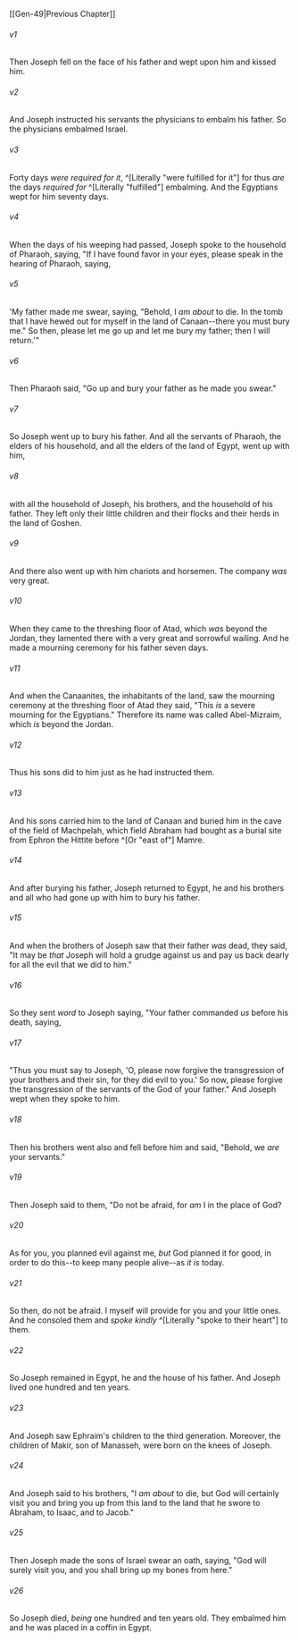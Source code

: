 ﻿---
aliases:
  - Genesis 50
---

[[Gen-49|Previous Chapter]]

###### v1
Then Joseph fell on the face of his father and wept upon him and kissed him.

###### v2
And Joseph instructed his servants the physicians to embalm his father. So the physicians embalmed Israel.

###### v3
Forty days _were required for it_, ^[Literally "were fulfilled for it"] for thus _are_ the days _required for_ ^[Literally "fulfilled"] embalming. And the Egyptians wept for him seventy days.

###### v4
When the days of his weeping had passed, Joseph spoke to the household of Pharaoh, saying, "If I have found favor in your eyes, please speak in the hearing of Pharaoh, saying,

###### v5
'My father made me swear, saying, "Behold, I _am about_ to die. In the tomb that I have hewed out for myself in the land of Canaan--there you must bury me." So then, please let me go up and let me bury my father; then I will return.'"

###### v6
Then Pharaoh said, "Go up and bury your father as he made you swear."

###### v7
So Joseph went up to bury his father. And all the servants of Pharaoh, the elders of his household, and all the elders of the land of Egypt, went up with him,

###### v8
with all the household of Joseph, his brothers, and the household of his father. They left only their little children and their flocks and their herds in the land of Goshen.

###### v9
And there also went up with him chariots and horsemen. The company _was_ very great.

###### v10
When they came to the threshing floor of Atad, which _was_ beyond the Jordan, they lamented there with a very great and sorrowful wailing. And he made a mourning ceremony for his father seven days.

###### v11
And when the Canaanites, the inhabitants of the land, saw the mourning ceremony at the threshing floor of Atad they said, "This _is_ a severe mourning for the Egyptians." Therefore its name was called Abel-Mizraim, which _is_ beyond the Jordan.

###### v12
Thus his sons did to him just as he had instructed them.

###### v13
And his sons carried him to the land of Canaan and buried him in the cave of the field of Machpelah, which field Abraham had bought as a burial site from Ephron the Hittite before ^[Or "east of"] Mamre.

###### v14
And after burying his father, Joseph returned to Egypt, he and his brothers and all who had gone up with him to bury his father.

###### v15
And when the brothers of Joseph saw that their father _was_ dead, they said, "It may be _that_ Joseph will hold a grudge against us and pay us back dearly for all the evil that we did to him."

###### v16
So they sent _word_ to Joseph saying, "Your father commanded _us_ before his death, saying,

###### v17
"Thus you must say to Joseph, 'O, please now forgive the transgression of your brothers and their sin, for they did evil to you.' So now, please forgive the transgression of the servants of the God of your father." And Joseph wept when they spoke to him.

###### v18
Then his brothers went also and fell before him and said, "Behold, we _are_ your servants."

###### v19
Then Joseph said to them, "Do not be afraid, for _am_ I in the place of God?

###### v20
As for you, you planned evil against me, _but_ God planned it for good, in order to do this--to keep many people alive--as _it is_ today.

###### v21
So then, do not be afraid. I myself will provide for you and your little ones. And he consoled them and _spoke kindly_ ^[Literally "spoke to their heart"] to them.

###### v22
So Joseph remained in Egypt, he and the house of his father. And Joseph lived one hundred and ten years.

###### v23
And Joseph saw Ephraim's children to the third generation. Moreover, the children of Makir, son of Manasseh, were born on the knees of Joseph.

###### v24
And Joseph said to his brothers, "I _am about_ to die, but God will certainly visit you and bring you up from this land to the land that he swore to Abraham, to Isaac, and to Jacob."

###### v25
Then Joseph made the sons of Israel swear an oath, saying, "God will surely visit you, and you shall bring up my bones from here."

###### v26
So Joseph died, _being_ one hundred and ten years old. They embalmed him and he was placed in a coffin in Egypt.